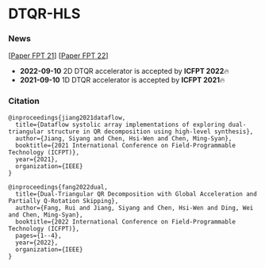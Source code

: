 # DTQR-HLS

### News
[[Paper FPT 21](https://ieeexplore.ieee.org/document/9609814)]
[[Paper FPT 22](https://ieeexplore.ieee.org/stamp/stamp.jsp?arnumber=9974402)]

- **2022-09-10** 2D DTQR accelerator is accepted by **ICFPT 2022**🔥
- **2021-09-10** 1D DTQR accelerator is accepted by **ICFPT 2021**🔥


### Citation
```
@inproceedings{jiang2021dataflow,
  title={Dataflow systolic array implementations of exploring dual-triangular structure in QR decomposition using high-level synthesis},
  author={Jiang, Siyang and Chen, Hsi-Wen and Chen, Ming-Syan},
  booktitle={2021 International Conference on Field-Programmable Technology (ICFPT)},
  year={2021},
  organization={IEEE}
}
```

```
@inproceedings{fang2022dual,
  title={Dual-Triangular QR Decomposition with Global Acceleration and Partially Q-Rotation Skipping},
  author={Fang, Rui and Jiang, Siyang and Chen, Hsi-Wen and Ding, Wei and Chen, Ming-Syan},
  booktitle={2022 International Conference on Field-Programmable Technology (ICFPT)},
  pages={1--4},
  year={2022},
  organization={IEEE}
}
```
